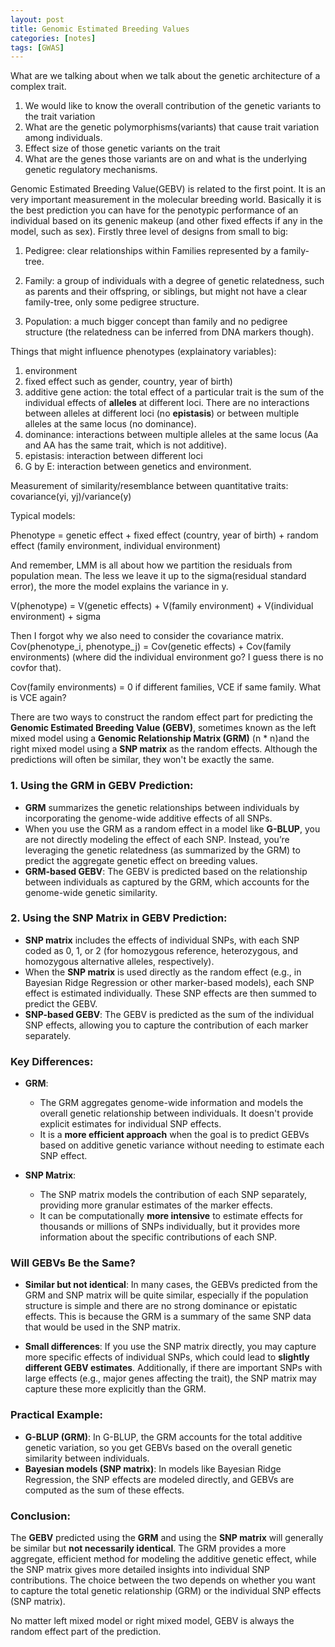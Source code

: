 ```yaml
---
layout: post
title: Genomic Estimated Breeding Values
categories: [notes]
tags: [GWAS]
---
```


What are we talking about when we talk about the genetic architecture of a complex trait.
1. We would like to know the overall contribution of the genetic variants to the trait variation
2. What are the genetic polymorphisms(variants) that cause trait variation among individuals.
3. Effect size of those genetic variants on the trait
4. What are the genes those variants are on and what is the underlying genetic regulatory mechanisms.

Genomic Estimated Breeding Value(GEBV) is related to the first point. It is an very important measurement in the molecular breeding world. Basically it is the best prediction you can have for the penotypic performance of an individual based on its genenic makeup (and other fixed effects if any in the model, such as sex). Firstly three level of designs from small to big:

1. Pedigree: clear relationships within Families represented by a family-tree.  

2. Family: a group of individuals with a degree of genetic relatedness, such as parents and their offspring, or siblings, but might not have a clear family-tree, only some pedigree structure.

3. Population: a much bigger concept than family and no pedigree structure (the relatedness can be inferred from DNA markers though).

Things that might influence phenotypes (explainatory variables):

1. environment 
2. fixed effect such as gender, country, year of birth)
2. additive gene action: the total effect of a particular trait is the sum of the individual effects of __alleles__ at different loci. There are no interactions between alleles at different loci (no __epistasis__) or between multiple alleles at the same locus (no dominance).
3. dominance: interactions between multiple alleles at the same locus (Aa and AA has the same trait, which is not additive).
4. epistasis: interaction between different loci
5. G by E: interaction between genetics and environment.

Measurement of similarity/resemblance between quantitative traits: covariance(yi, yj)/variance(y)

Typical models:

Phenotype = genetic effect + fixed effect (country, year of birth) + random effect (family environment, individual environment)

And remember, LMM is all about how we partition the residuals from population mean. The less we leave it up to the sigma(residual standard error), the more the model explains the variance in y.

V(phenotype) = V(genetic effects) + V(family environment) + V(individual environment) + sigma

Then I forgot why we also need to consider the covariance matrix.
Cov(phenotype_i, phenotype_j) = Cov(genetic effects) + Cov(family environments) (where did the individual environment go? I guess there is no covfor that).

Cov(family environments) = 0 if different families, VCE if same family. What is VCE again?


There are two ways to construct the random effect part for predicting the **Genomic Estimated Breeding Value (GEBV)**, sometimes known as the left mixed model using a **Genomic Relationship Matrix (GRM)** (n * n)and the right mixed model using a **SNP matrix** as the random effects. Although the predictions will often be similar, they won't be exactly the same.

### 1. **Using the GRM in GEBV Prediction**:
   - **GRM** summarizes the genetic relationships between individuals by incorporating the genome-wide additive effects of all SNPs.
   - When you use the GRM as a random effect in a model like **G-BLUP**, you are not directly modeling the effect of each SNP. Instead, you’re leveraging the genetic relatedness (as summarized by the GRM) to predict the aggregate genetic effect on breeding values.
   - **GRM-based GEBV**: The GEBV is predicted based on the relationship between individuals as captured by the GRM, which accounts for the genome-wide genetic similarity.

### 2. **Using the SNP Matrix in GEBV Prediction**:
   - **SNP matrix** includes the effects of individual SNPs, with each SNP coded as 0, 1, or 2 (for homozygous reference, heterozygous, and homozygous alternative alleles, respectively).
   - When the **SNP matrix** is used directly as the random effect (e.g., in Bayesian Ridge Regression or other marker-based models), each SNP effect is estimated individually. These SNP effects are then summed to predict the GEBV.
   - **SNP-based GEBV**: The GEBV is predicted as the sum of the individual SNP effects, allowing you to capture the contribution of each marker separately.

### Key Differences:
- **GRM**:
   - The GRM aggregates genome-wide information and models the overall genetic relationship between individuals. It doesn't provide explicit estimates for individual SNP effects.
   - It is a **more efficient approach** when the goal is to predict GEBVs based on additive genetic variance without needing to estimate each SNP effect.

- **SNP Matrix**:
   - The SNP matrix models the contribution of each SNP separately, providing more granular estimates of the marker effects.
   - It can be computationally **more intensive** to estimate effects for thousands or millions of SNPs individually, but it provides more information about the specific contributions of each SNP.

### Will GEBVs Be the Same?
- **Similar but not identical**: In many cases, the GEBVs predicted from the GRM and SNP matrix will be quite similar, especially if the population structure is simple and there are no strong dominance or epistatic effects. This is because the GRM is a summary of the same SNP data that would be used in the SNP matrix.
  
- **Small differences**: If you use the SNP matrix directly, you may capture more specific effects of individual SNPs, which could lead to **slightly different GEBV estimates**. Additionally, if there are important SNPs with large effects (e.g., major genes affecting the trait), the SNP matrix may capture these more explicitly than the GRM.

### Practical Example:
- **G-BLUP (GRM)**: In G-BLUP, the GRM accounts for the total additive genetic variation, so you get GEBVs based on the overall genetic similarity between individuals.
- **Bayesian models (SNP matrix)**: In models like Bayesian Ridge Regression, the SNP effects are modeled directly, and GEBVs are computed as the sum of these effects.

### Conclusion:
The **GEBV** predicted using the **GRM** and using the **SNP matrix** will generally be similar but **not necessarily identical**. The GRM provides a more aggregate, efficient method for modeling the additive genetic effect, while the SNP matrix gives more detailed insights into individual SNP contributions. The choice between the two depends on whether you want to capture the total genetic relationship (GRM) or the individual SNP effects (SNP matrix).

No matter left mixed model or right mixed model, GEBV is always the random effect part of the prediction.